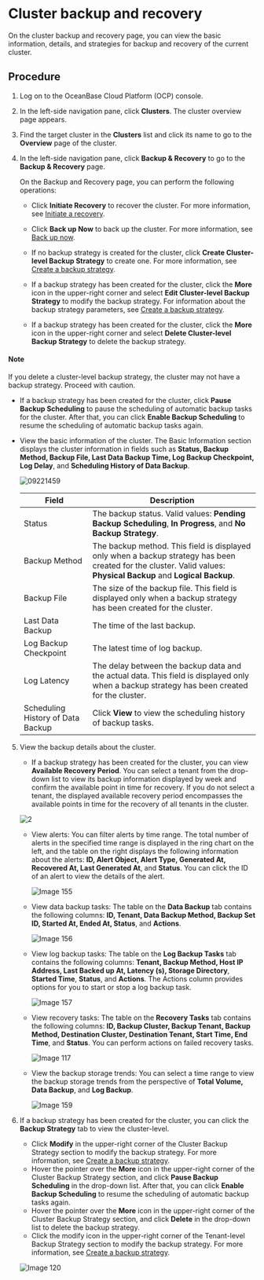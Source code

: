 # Cluster backup and recovery

On the cluster backup and recovery page, you can view the basic information, details, and strategies for backup and recovery of the current cluster.

## Procedure

1. Log on to the OceanBase Cloud Platform (OCP) console.

2. In the left-side navigation pane, click **Clusters**. The cluster overview page appears.

3. Find the target cluster in the **Clusters** list and click its name to go to the **Overview** page of the cluster.

4. In the left-side navigation pane, click **Backup & Recovery** to go to the **Backup & Recovery** page.

   On the Backup and Recovery page, you can perform the following operations:

   * Click **Initiate Recovery** to recover the cluster. For more information, see [Initiate a recovery](../1000.cluster-backup-and-recovery/400.initiate-a-cluster-recovery-task.md).

   * Click **Back up Now** to back up the cluster. For more information, see [Back up now](../1000.cluster-backup-and-recovery/300.back-up-now.md).

   * If no backup strategy is created for the cluster, click **Create Cluster-level Backup Strategy** to create one. For more information, see [Create a backup strategy](../1000.cluster-backup-and-recovery/200.create-a-cluster-backup-strategy.md).

   * If a backup strategy has been created for the cluster, click the **More** icon in the upper-right corner and select **Edit Cluster-level Backup Strategy** to modify the backup strategy. For information about the backup strategy parameters, see [Create a backup strategy](../1000.cluster-backup-and-recovery/200.create-a-cluster-backup-strategy.md).

   * If a backup strategy has been created for the cluster, click the **More** icon in the upper-right corner and select **Delete Cluster-level Backup Strategy** to delete the backup strategy.

  <main id="notice" type='explain'>
    <h4>Note</h4>
    <p>If you delete a cluster-level backup strategy, the cluster may not have a backup strategy. Proceed with caution.</p>
  </main>

   * If a backup strategy has been created for the cluster, click **Pause Backup Scheduling** to pause the scheduling of automatic backup tasks for the cluster. After that, you can click **Enable Backup Scheduling** to resume the scheduling of automatic backup tasks again.

   * View the basic information of the cluster. The Basic Information section displays the cluster information in fields such as **Status, Backup Method, Backup File, Last Data Backup Time, Log Backup Checkpoint, Log Delay**, and **Scheduling History of Data Backup**.

      ![09221459](https://obbusiness-private.oss-cn-shanghai.aliyuncs.com/doc/img/ocp/%E5%A4%87%E4%BB%BD%E4%BF%A1%E6%81%AF2.png)

      | Field | Description |
      |------------|-----------------------------------------|
      | Status | The backup status. Valid values: **Pending Backup Scheduling**, **In Progress**, and **No Backup Strategy**.  |
      | Backup Method | The backup method. This field is displayed only when a backup strategy has been created for the cluster. Valid values: **Physical Backup** and **Logical Backup**.  |
      | Backup File | The size of the backup file. This field is displayed only when a backup strategy has been created for the cluster.  |
      | Last Data Backup | The time of the last backup.  |
      | Log Backup Checkpoint | The latest time of log backup.  |
      | Log Latency | The delay between the backup data and the actual data. This field is displayed only when a backup strategy has been created for the cluster.  |
      | Scheduling History of Data Backup | Click **View** to view the scheduling history of backup tasks.  |

5. View the backup details about the cluster.

   * If a backup strategy has been created for the cluster, you can view **Available Recovery Period**.
      You can select a tenant from the drop-down list to view its backup information displayed by week and confirm the available point in time for recovery. If you do not select a tenant, the displayed available recovery period encompasses the available points in time for the recovery of all tenants in the cluster.

   ![2](https://obbusiness-private.oss-cn-shanghai.aliyuncs.com/doc/img/ocp/401/%E9%9B%86%E7%BE%A4%E5%A4%87%E4%BB%BD%E8%B0%83%E5%BA%A6%E5%8F%AF%E6%81%A2%E5%A4%8D%E5%8C%BA%E9%97%B4.png)

   * View alerts: You can filter alerts by time range. The total number of alerts in the specified time range is displayed in the ring chart on the left, and the table on the right displays the following information about the alerts: **ID, Alert Object, Alert Type, Generated At, Recovered At, Last Generated At**, and **Status**. You can click the ID of an alert to view the details of the alert.

      ![Image 155](https://obbusiness-private.oss-cn-shanghai.aliyuncs.com/doc/img/ocp/401/%E9%9B%86%E7%BE%A4%E5%A4%87%E4%BB%BD%E8%B0%83%E5%BA%A6%E5%91%8A%E8%AD%A6.png)

   * View data backup tasks: The table on the **Data Backup** tab contains the following columns: **ID, Tenant, Data Backup Method, Backup Set ID, Started At, Ended At, Status**, and **Actions**.

      ![Image 156](https://obbusiness-private.oss-cn-shanghai.aliyuncs.com/doc/img/ocp/403-ce/%E6%9F%A5%E7%9C%8B%E6%97%A5%E5%BF%97%E5%A4%87%E4%BB%BD-1.png)

   * View log backup tasks: The table on the **Log Backup Tasks** tab contains the following columns: **Tenant, Backup Method, Host IP Address, Last Backed up At, Latency (s), Storage Directory**, **Started Time**, **Status**, and **Actions**. The Actions column provides options for you to start or stop a log backup task.

      ![Image 157](https://obbusiness-private.oss-cn-shanghai.aliyuncs.com/doc/img/ocp/%E6%97%A5%E5%BF%97%E5%A4%87%E4%BB%BD2.png)

   * View recovery tasks: The table on the **Recovery Tasks** tab contains the following columns: **ID, Backup Cluster, Backup Tenant, Backup Method, Destination Cluster, Destination Tenant, Start Time, End Time**, and **Status**. You can perform actions on failed recovery tasks.

      ![Image 117](https://obbusiness-private.oss-cn-shanghai.aliyuncs.com/doc/img/ocp/%E6%81%A2%E5%A4%8D%E4%BB%BB%E5%8A%A12.png)

   * View the backup storage trends: You can select a time range to view the backup storage trends from the perspective of **Total Volume, Data Backup**, and **Log Backup**.

      ![Image 159](https://obbusiness-private.oss-cn-shanghai.aliyuncs.com/doc/img/ocp/401/%E9%9B%86%E7%BE%A4%E5%A4%87%E4%BB%BD%E8%B0%83%E5%BA%A6-%E6%9B%B2%E7%BA%BF%E5%9B%BE.png)

6. If a backup strategy has been created for the cluster, you can click the **Backup Strategy** tab to view the cluster-level.

   * Click **Modify** in the upper-right corner of the Cluster Backup Strategy section to modify the backup strategy. For more information, see [Create a backup strategy](../1000.cluster-backup-and-recovery/200.create-a-cluster-backup-strategy.md).
   * Hover the pointer over the **More** icon in the upper-right corner of the Cluster Backup Strategy section, and click **Pause Backup Scheduling** in the drop-down list. After that, you can click **Enable Backup Scheduling** to resume the scheduling of automatic backup tasks again.
   * Hover the pointer over the **More** icon in the upper-right corner of the Cluster Backup Strategy section, and click **Delete** in the drop-down list to delete the backup strategy.
   * Click the modify icon in the upper-right corner of the Tenant-level Backup Strategy section to modify the backup strategy. For more information, see [Create a backup strategy](../1000.cluster-backup-and-recovery/200.create-a-cluster-backup-strategy.md).

   ![Image 120](https://obbusiness-private.oss-cn-shanghai.aliyuncs.com/doc/img/ocp/401/%E9%9B%86%E7%BE%A4%E5%A4%87%E4%BB%BD%E8%B0%83%E5%BA%A6-%E5%A4%87%E4%BB%BD%E7%AD%96%E7%95%A5.png)
